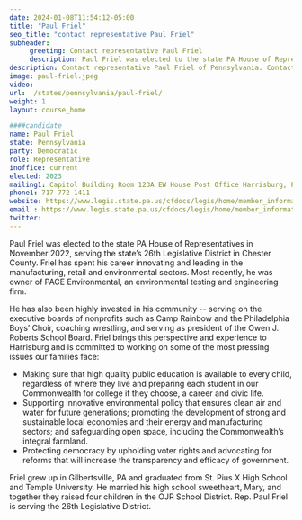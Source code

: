 ```yaml
---
date: 2024-01-08T11:54:12-05:00
title: "Paul Friel"
seo_title: "contact representative Paul Friel"
subheader:
     greeting: Contact representative Paul Friel
     description: Paul Friel was elected to the state PA House of Representatives in November 2022, serving the state’s 26th Legislative District in Chester County. Friel has spent his career innovating and leading in the manufacturing, retail and environmental sectors.
description: Contact representative Paul Friel of Pennsylvania. Contact information for Paul Friel includes email address, phone number, and mailing address.
image: paul-friel.jpeg
video:
url:  /states/pennsylvania/paul-friel/
weight: 1
layout: course_home

####candidate
name: Paul Friel
state: Pennsylvania
party: Democratic
role: Representative
inoffice: current
elected: 2023
mailing1: Capitol Building Room 123A EW House Post Office Harrisburg, PA 17120
phone1: 717-772-1411
website: https://www.legis.state.pa.us/cfdocs/legis/home/member_information/House_bio.cfm?id=1942/
email : https://www.legis.state.pa.us/cfdocs/legis/home/member_information/House_bio.cfm?id=1942/
twitter:
---
```


Paul Friel was elected to the state PA House of Representatives in November 2022, serving the state’s 26th Legislative District in Chester County. Friel has spent his career innovating and leading in the manufacturing, retail and environmental sectors. Most recently, he was owner of PACE Environmental, an environmental testing and engineering firm.

He has also been highly invested in his community -- serving on the executive boards of nonprofits such as Camp Rainbow and the Philadelphia Boys’ Choir, coaching wrestling, and serving as president of the Owen J. Roberts School Board. Friel brings this perspective and experience to Harrisburg and is committed to working on some of the most pressing issues our families face:

- Making sure that high quality public education is available to every child, regardless of where they live and preparing each student in our Commonwealth for college if they choose, a career and civic life.
- Supporting innovative environmental policy that ensures clean air and water for future generations; promoting the development of strong and sustainable local economies and their energy and manufacturing sectors; and safeguarding open space, including the Commonwealth’s integral farmland.
- Protecting democracy by upholding voter rights and advocating for reforms that will increase the transparency and efficacy of government.

Friel grew up in Gilbertsville, PA and graduated from St. Pius X High School and Temple University. He married his high school sweetheart, Mary, and together they raised four children in the OJR School District. Rep. Paul Friel is serving the 26th Legislative District.
